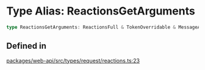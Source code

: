# Type Alias: ReactionsGetArguments

```ts
type ReactionsGetArguments: ReactionsFull & TokenOverridable & MessageArgument | FileArgument | FileCommentArgument;
```

## Defined in

[packages/web-api/src/types/request/reactions.ts:23](https://github.com/slackapi/node-slack-sdk/blob/7b348598b763c2b7545d1042b5f0429775cfa62c/packages/web-api/src/types/request/reactions.ts#L23)
